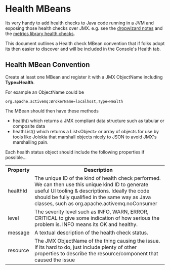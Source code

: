 # Health MBeans

Its very handy to add health checks to Java code running in a JVM and exposing those health checks over JMX. e.g. see the [dropwizard notes](http://dropwizard.codahale.com/getting-started/#creating-a-health-check) and the [metrics library health checks](http://metrics.codahale.com/getting-started/#health-checks).

This document outlines a Health check MBean convention that if folks adopt its then easier to discover and will be included in the Console's Health tab.

## Health MBean Convention

Create at least one MBean and register it with a JMX ObjectName including **Type=Health**.

For example an ObjectName could be

    org.apache.activemq:BrokerName=localhost,Type=Health

The MBean should then have these methods

* health() which returns a JMX compliant data structure such as tabular or composite data
* heathList() which returns a List&lt;Object&gt; or array of objects for use by tools like Jolokia that marshall objects nicely to JSON to avoid JMX's marshalling pain.

Each health status object should include the following properties if possible...

<table class="table">
  <tr>
    <th>Property</th>
    <th>Description</th>
  </tr>
  <tr>
    <td>healthId</td>
    <td>
      The unique ID of the kind of health check performed. We can then use this unique kind ID to generate useful UI tooling & descriptions.
      Ideally the code should be fully qualified in the same way as Java classes, such as org.apache.activemq.noConsumer
    </td>
  </tr>
  <tr>
    <td>
     level
    </td>
    <td>
      The severity level such as INFO, WARN, ERROR, CRITICAL to give some indication of how serious the problem is.
      INFO means its OK and healthy.
    </td>
  </tr>
  <tr>
    <td>
     message
    </td>
    <td>
      A textual description of the health check status.
    </td>
  </tr>
  <tr>
    <td>
    resource
    </td>
    <td>
      The JMX ObjectName of the thing causing the issue.
      If its hard to do, just include plenty of other properties to describe the resource/component that caused the issue
    </td>
  </tr>
</table>